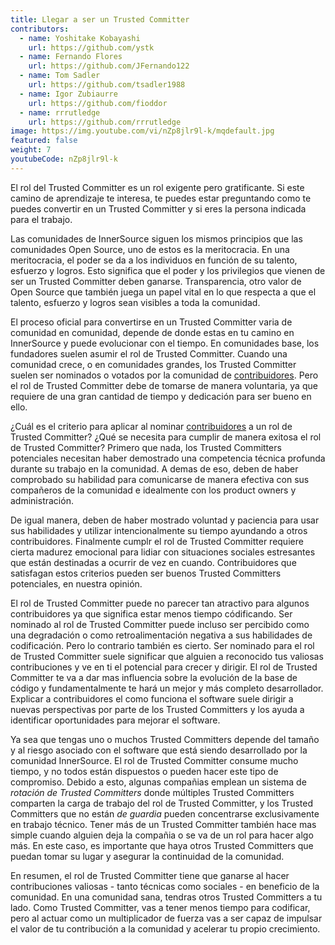 ```yaml
---
title: Llegar a ser un Trusted Committer
contributors:
  - name: Yoshitake Kobayashi
    url: https://github.com/ystk
  - name: Fernando Flores
    url: https://github.com/JFernando122
  - name: Tom Sadler
    url: https://github.com/tsadler1988
  - name: Igor Zubiaurre
    url: https://github.com/fioddor
  - name: rrrutledge
    url: https://github.com/rrrutledge
image: https://img.youtube.com/vi/nZp8jlr9l-k/mqdefault.jpg
featured: false
weight: 7
youtubeCode: nZp8jlr9l-k
---
```

<div class="paragraph">
<p>El rol del Trusted Committer es un rol exigente pero gratificante.
Si este camino de aprendizaje te interesa, te puedes estar preguntando como te puedes convertir en un Trusted Committer y si eres la persona indicada para el trabajo.</p>
</div>
<div class="paragraph">
<p>Las comunidades de InnerSource siguen los mismos principios que las comunidades Open Source, uno de estos es la meritocracia.
En una meritocracia, el poder se da a los individuos en función de su talento, esfuerzo y logros.
Esto significa que el poder y los privilegios que vienen de ser un Trusted Committer deben ganarse.
Transparencia, otro valor de Open Source que también juega un papel vital en lo que respecta a que el talento, esfuerzo y logros sean visibles a toda la comunidad.</p>
</div>
<div class="paragraph">
<p>El proceso oficial para convertirse en un Trusted Committer varia de comunidad en comunidad,
depende de donde estas en tu camino en InnerSource y puede evolucionar con el tiempo.
En comunidades base, los fundadores suelen asumir el rol de Trusted Committer.
Cuando una comunidad crece, o en comunidades grandes, los Trusted Committer suelen ser nominados o votados por la comunidad de <a href="https://innersourcecommons.org/learn/learning-path/contributor">contribuidores</a>.
Pero el rol de Trusted Committer debe de tomarse de manera voluntaria, ya que requiere de una gran cantidad de tiempo y dedicación para ser bueno en ello.</p>
</div>
<div class="paragraph">
<p>¿Cuál es el criterio para aplicar al nominar <a href="https://innersourcecommons.org/learn/learning-path/contributor">contribuidores</a> a un rol de Trusted Committer?
¿Qué se necesita para cumplir de manera exitosa el rol de Trusted Committer?
Primero que nada, los Trusted Committers potenciales necesitan haber demostrado una competencia técnica profunda durante su trabajo en la comunidad.
A demas de eso, deben de haber comprobado su habilidad para comunicarse de manera efectiva con sus compañeros de la comunidad e idealmente con los product owners y administración.</p>
</div>
<div class="paragraph">
<p>De igual manera, deben de haber mostrado voluntad y paciencia para usar sus habilidades y utilizar intencionalmente su tiempo ayundando a otros contribuidores.
Finalmente cumplr el rol de Trusted Committer requiere cierta madurez emocional para lidiar con situaciones sociales estresantes
que están destinadas a ocurrir de vez en cuando.
Contribuidores que satisfagan estos criterios pueden ser buenos Trusted Committers potenciales, en nuestra opinión.</p>
</div>
<div class="paragraph">
<p>El rol de Trusted Committer puede no parecer tan atractivo para algunos contribuidores ya que significa estar menos tiempo códificando.
Ser nominado al rol de Trusted Committer puede incluso ser percibido como una degradación o como retroalimentación negativa a sus habilidades de codificación.
Pero lo contrario también es cierto.
Ser nominado para el rol de Trusted Committer suele significar que alguien a reconocido tus valiosas contribuciones y ve en ti el potencial para crecer y dirigir.
El rol de Trusted Committer te va a dar mas influencia sobre la evolución de la base de código y fundamentalmente te hará un mejor y más completo desarrollador.
Explicar a contribuidores el como funciona el software suele dirigir a nuevas perspectivas por parte de los Trusted Committers y los ayuda a identificar oportunidades para mejorar el software.</p>
</div>
<div class="paragraph">
<p>Ya sea que tengas uno o muchos Trusted Committers depende del tamaño y al riesgo asociado con el software que está siendo desarrollado por la comunidad InnerSource.
El rol de Trusted Committer consume mucho tiempo, y no todos están dispuestos o pueden hacer este tipo de compromiso.
Debido a esto, algunas compañias emplean un sistema de <em>rotación de Trusted Committers</em> donde múltiples Trusted Committers comparten la carga de trabajo del rol de Trusted Committer,
y los Trusted Committers que no están <em>de guardia</em> pueden concentrarse exclusivamente en trabajo técnico.
Tener más de un Trusted Committer también hace mas simple cuando alguien deja la compañia o se va de un rol para hacer algo más.
En este caso, es importante que haya otros Trusted Committers que puedan tomar su lugar y asegurar la continuidad de la comunidad.</p>
</div>
<div class="paragraph">
<p>En resumen, el rol de Trusted Committer tiene que ganarse al hacer contribuciones valiosas - tanto técnicas como sociales - en beneficio de la comunidad.
En una comunidad sana, tendras otros Trusted Committers a tu lado.
Como Trusted Committer, vas a tener menos tiempo para codificar, pero al actuar como un multiplicador de fuerza vas a ser capaz de impulsar el valor de tu contribución a la comunidad y acelerar tu propio crecimiento.</p>
</div>
<!--- This file autogenerated from https://github.com/InnerSourceCommons/InnerSourceLearningPath/blob/master/scripts -->